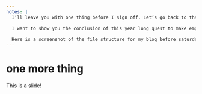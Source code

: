 ```yaml
---
notes: |
  I’ll leave you with one thing before I sign off. Let’s go back to that tweet that I put out on Saturday. 

  I want to show you the conclusion of this year long quest to make empress projects feel “clean” for people.

  Here is a screenshot of the file structure for my blog before saturday. 
---
```


# one more thing

This is a slide!
